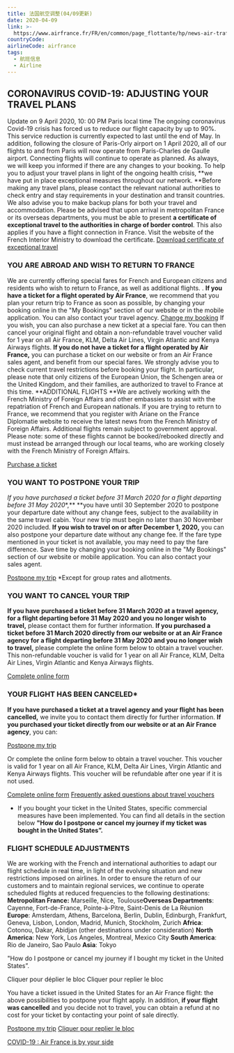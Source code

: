 ```yaml
---
title: 法国航空调整(04/09更新)
date: 2020-04-09
link: >-
  https://www.airfrance.fr/FR/en/common/page_flottante/hp/news-air-traffic-air-france.htm
countryCode:
airlineCode: airfrance
tags:
  - 航班信息
  - Airline
---
```

## CORONAVIRUS COVID-19: ADJUSTING YOUR TRAVEL PLANS

Update on 9 April 2020, 10: 00 PM Paris local time The ongoing coronavirus Covid-19 crisis has forced us to reduce our flight capacity by up to 90%. This service reduction is currently expected to last until the end of May. In addition, following the closure of Paris-Orly airport on 1 April 2020, all of our flights to and from Paris will now operate from Paris-Charles de Gaulle airport. Connecting flights will continue to operate as planned. As always, we will keep you informed if there are any changes to your booking. To help you to adjust your travel plans in light of the ongoing health crisis, **we have put in place exceptional measures throughout our network. **Before making any travel plans, please contact the relevant national authorities to check entry and stay requirements in your destination and transit countries. We also advise you to make backup plans for both your travel and accommodation. Please be advised that upon arrival in metropolitan France or its overseas departments, you must be able to present **a certificate of exceptional travel to the authorities in charge of border control**. This also applies if you have a flight connection in France. Visit the website of the French Interior Ministry to download the certificate. [Download certificate of exceptional travel](https://www.interieur.gouv.fr/Actualites/L-actu-du-Ministere/Attestation-de-deplacement-derogatoire-et-justificatif-de-deplacement-professionnel)

### YOU ARE ABROAD AND WISH TO RETURN TO FRANCE

We are currently offering special fares for French and European citizens and residents who wish to return to France, as well as additional flights. . **If you have a ticket for a flight operated by Air France**, we recommend that you plan your return trip to France as soon as possible, by changing your booking online in the "My Bookings" section of our website or in the mobile application. You can also contact your travel agency. [Change my booking](/FR/en/local/process/standard/rebooking/SearchPnrRbkAction.do?) If you wish, you can also purchase a new ticket at a special fare. You can then cancel your original flight and obtain a non-refundable travel voucher valid for 1 year on all Air France, KLM, Delta Air Lines, Virgin Atlantic and Kenya Airways flights. **If you do not have a ticket for a flight operated by Air France,** you can purchase a ticket on our website or from an Air France sales agent, and benefit from our special fares. We strongly advise you to check current travel restrictions before booking your flight. In particular, please note that only citizens of the European Union, the Schengen area or the United Kingdom, and their families, are authorized to travel to France at this time. **ADDITIONAL FLIGHTS **We are actively working with the French Ministry of Foreign Affairs and other embassies to assist with the repatriation of French and European nationals. If you are trying to return to France, we recommend that you register with Ariane on the France Diplomatie website to receive the latest news from the French Ministry of Foreign Affairs. Additional flights remain subject to government approval. Please note: some of these flights cannot be booked/rebooked directly and must instead be arranged through our local teams, who are working closely with the French Ministry of Foreign Affairs.

[Purchase a ticket](/FR/en/local/process/standardbooking/SearchAction.do? )

### YOU WANT TO POSTPONE YOUR TRIP

**If you have purchased a ticket* before 31 March 2020 for a flight departing before 31 May 2020**,** **you have until 30 September 2020 to postpone your departure date without any change fees, subject to the availability in the same travel cabin. Your new trip must begin no later than 30 November 2020 included. **If you wish to travel on or after December 1, 2020,** you can also postpone your departure date without any change fee. If the fare type mentioned in your ticket is not available, you may need to pay the fare difference. Save time by changing your booking online in the "My Bookings" section of our website or mobile application. You can also contact your sales agent.

[Postpone my trip](/FR/en/local/process/standard/rebooking/SearchPnrRbkAction.do?) *Except for group rates and allotments.

### YOU WANT TO CANCEL YOUR TRIP

**If you have purchased a ticket before 31 March 2020 at a travel agency, for a flight departing before 31 May 2020 and you no longer wish to travel,** please contact them for further information. **If you purchased a ticket before 31 March 2020 directly from our website or at an Air France agency for a flight departing before 31 May 2020 and you no longer wish to travel,** please complete the online form below to obtain a travel voucher. This non-refundable voucher is valid for 1 year on all Air France, KLM, Delta Air Lines, Virgin Atlantic and Kenya Airways flights.

[Complete online form](/FR/en/local/process/standard/rebooking/SearchPnrRbkAction.do?)

### YOUR FLIGHT HAS BEEN CANCELED*

**If you have purchased a ticket at a travel agency and** **your flight has been cancelled,** we invite you to contact them directly for further information. **If you purchased your ticket directly from our website or at an Air France agency**, you can:

[Postpone my trip](/FR/en/local/process/standard/rebooking/SearchPnrRbkAction.do?)

Or complete the online form below to obtain a travel voucher. This voucher is valid for 1 year on all Air France, KLM, Delta Air Lines, Virgin Atlantic and Kenya Airways flights. This voucher will be refundable after one year if it is not used.

[Complete online form](/FR/en/local/process/standard/rebooking/SearchPnrRbkAction.do?) [Frequently asked questions about travel vouchers](https://www.airfrance.fr/FR/en/common/page_flottante/FAQ-avoir-voucher.htm)

* If you bought your ticket in the United States, specific commercial measures have been implemented. You can find all details in the section below **"How do I postpone or cancel my journey if my ticket was bought in the United States”.**

### FLIGHT SCHEDULE ADJUSTMENTS

We are working with the French and international authorities to adapt our flight schedule in real time, in light of the evolving situation and new restrictions imposed on airlines. In order to ensure the return of our customers and to maintain regional services, we continue to operate scheduled flights at reduced frequencies to the following destinations: **Metropolitan France:** Marseille, Nice, Toulouse ​**Overseas Departments**: Cayenne, Fort-de-France, Pointe-à-Pitre, Saint-Denis de La Réunion **Europe**: Amsterdam, Athens, Barcelona, Berlin, Dublin, Edinburgh, Frankfurt, Geneva, Lisbon, London, Madrid, Munich, Stockholm, Zurich **Africa**: Cotonou, Dakar, Abidjan (other destinations under consideration) **North America**: New York, Los Angeles, Montreal, Mexico City **South America**: Rio de Janeiro, Sao Paulo **Asia**: Tokyo

"How do I postpone or cancel my journey if I bought my ticket in the United States”.

Cliquer pour déplier le bloc Cliquer pour replier le bloc

You have a ticket issued in the United States for an Air France flight: the above possibilities to postpone your flight apply. In addition, **if your flight was cancelled** and you decide not to travel, you can obtain a refund at no cost for your ticket by contacting your point of sale directly.

[Postpone my trip](/FR/en/local/process/standard/rebooking/SearchPnrRbkAction.do?) [Cliquer pour replier le bloc](#)

[COVID-19 : Air France is by your side](https://www.airfrance.fr/FR/en/common/page_flottante/information/coronavirus.htm)
